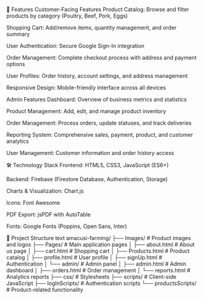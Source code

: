 🌟 Features
Customer-Facing Features
Product Catalog: Browse and filter products by category (Poultry, Beef, Pork, Eggs)

Shopping Cart: Add/remove items, quantity management, and order summary

User Authentication: Secure Google Sign-In integration

Order Management: Complete checkout process with address and payment options

User Profiles: Order history, account settings, and address management

Responsive Design: Mobile-friendly interface across all devices

Admin Features
Dashboard: Overview of business metrics and statistics

Product Management: Add, edit, and manage product inventory

Order Management: Process orders, update statuses, and track deliveries

Reporting System: Comprehensive sales, payment, product, and customer analytics

User Management: Customer information and order history access

🛠️ Technology Stack
Frontend: HTML5, CSS3, JavaScript (ES6+)

Backend: Firebase (Firestore Database, Authentication, Storage)

Charts & Visualization: Chart.js

Icons: Font Awesome

PDF Export: jsPDF with AutoTable

Fonts: Google Fonts (Poppins, Open Sans, Inter)

📁 Project Structure
text
amacusi-farming/
├── Images/                 # Product images and logos
├── Pages/                  # Main application pages
│   ├── about.html          # About us page
│   ├── cart.html           # Shopping cart
│   ├── Products.html       # Product catalog
│   ├── profile.html        # User profile
│   ├── signUp.html         # Authentication
│   └── admin/              # Admin panel
│       ├── admin.html      # Admin dashboard
│       ├── orders.html     # Order management
│       └── reports.html    # Analytics reports
├── css/                    # Stylesheets
├── scripts/                # Client-side JavaScript
├── logInScripts/           # Authentication scripts
└── productsScripts/        # Product-related functionality
